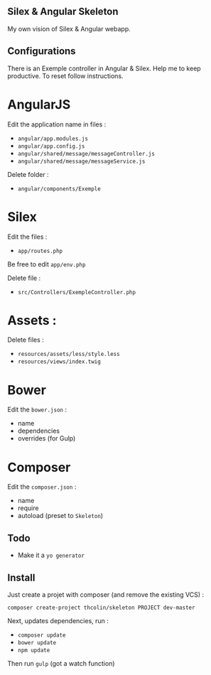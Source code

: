 ## Silex & Angular Skeleton

My own vision of Silex & Angular webapp.

## Configurations

There is an Exemple controller in Angular & Silex. Help me to keep productive. To reset follow instructions.

# AngularJS

Edit the application name in files :
* `angular/app.modules.js`
* `angular/app.config.js`
* `angular/shared/message/messageController.js`
* `angular/shared/message/messageService.js`

Delete folder :
* `angular/components/Exemple`

# Silex

Edit the files :
* `app/routes.php`

Be free to edit `app/env.php`

Delete file :
* `src/Controllers/ExempleController.php`

# Assets :

Delete files :
* `resources/assets/less/style.less`
* `resources/views/index.twig`

# Bower

Edit the `bower.json` :
* name
* dependencies
* overrides (for Gulp)

# Composer

Edit the `composer.json` :
* name
* require
* autoload (preset to `Skeleton`)

## Todo

* Make it a `yo generator`

## Install

Just create a projet with composer (and remove the existing VCS) :

`composer create-project thcolin/skeleton PROJECT dev-master`

Next, updates dependencies, run :
* `composer update`
* `bower update`
* `npm update`

Then run `gulp` (got a watch function)
